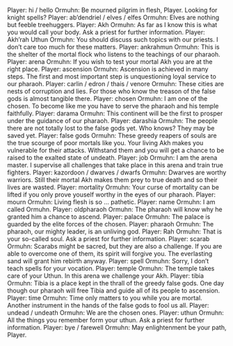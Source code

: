 Player: hi / hello
Ormuhn: Be mourned pilgrim in flesh, Player. Looking for knight spells?
Player: ab’dendriel / elves / elfes
Ormuhn: Elves are nothing but feeble treehuggers.
Player: Akh
Ormuhn: As far as I know this is what you would call your body. Ask a priest for further information.
Player: Akh’rah Uthun
Ormuhn: You should discuss such topics with our priests. I don’t care too much for these matters.
Player: ankrahmun
Ormuhn: This is the shelter of the mortal flock who listens to the teachings of our pharaoh.
Player: arena
Ormuhn: If you wish to test your mortal Akh you are at the right place.
Player: ascension
Ormuhn: Ascension is achieved in many steps. The first and most important step is unquestioning loyal service to our pharaoh.
Player: carlin / edron / thais / venore
Ormuhn: These cities are nests of corruption and lies. For those who know the treason of the false gods is almost tangible there.
Player: chosen
Ormuhn: I am one of the chosen. To become like me you have to serve the pharaoh and his temple faithfully.
Player: darama
Ormuhn: This continent will be the first to prosper under the guidance of our pharaoh.
Player: darashia
Ormuhn: The people there are not totally lost to the false gods yet. Who knows? They may be saved yet.
Player: false gods
Ormuhn: These greedy reapers of souls are the true scourge of poor mortals like you. Your living Akh makes you vulnerable for their attacks. Withstand them and you will get a chance to be raised to the exalted state of undeath.
Player: job
Ormuhn: I am the arena master. I supervise all challenges that take place in this arena and train true fighters.
Player: kazordoon / dwarves / dwarfs
Ormuhn: Dwarves are worthy warriors. Still their mortal Akh makes them prey to true death and so their lives are wasted.
Player: mortality
Ormuhn: Your curse of mortality can be lifted if you only prove youself worthy in the eyes of our pharaoh.
Player: mourn
Ormuhn: Living flesh is so … pathetic.
Player: name
Ormuhn: I am called Ormuhn.
Player: oldpharaoh
Ormuhn: The pharaoh will know why he granted him a chance to ascend.
Player: palace
Ormuhn: The palace is guarded by the elite forces of the chosen.
Player: pharaoh
Ormuhn: The pharaoh, our mighty leader, is an unliving god.
Player: Rah
Ormuhn: That is your so-called soul. Ask a priest for further information.
Player: scarab
Ormuhn: Scarabs might be sacred, but they are also a challenge. If you are able to overcome one of them, its spirit will forgive you. The everlasting sand will grant him rebirth anyway.
Player: spell
Ormuhn: Sorry, I don’t teach spells for your vocation.
Player: temple
Ormuhn: The temple takes care of your Uthun. In this arena we challenge your Akh.
Player: tibia
Ormuhn: Tibia is a place kept in the thrall of the greedy false gods. One day though our pharaoh will free Tibia and guide all of its people to ascension.
Player: time
Ormuhn: Time only matters to you while you are mortal. Another instrument in the hands of the false gods to fool us all.
Player: undead / undeath
Ormuhn: We are the chosen ones.
Player: uthun
Ormuhn: All the things you remember form your uthun. Ask a priest for further information.
Player: bye / farewell
Ormuhn: May enlightenment be your path, Player.